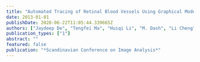 ```yaml
---
title: "Automated Tracing of Retinal Blood Vessels Using Graphical Models"
date: 2013-01-01
publishDate: 2020-06-22T11:05:44.339665Z
authors: ["Jaydeep De", "Tengfei Ma", "Huiqi Li", "M. Dash", "Li Cheng"]
publication_types: ["1"]
abstract: ""
featured: false
publication: "*Scandinavian Conference on Image Analysis*"
---
```


